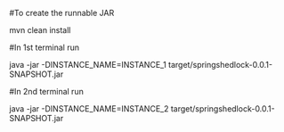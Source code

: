 #To create the runnable JAR

mvn clean install

#In 1st terminal run 

java -jar -DINSTANCE_NAME=INSTANCE_1 target/springshedlock-0.0.1-SNAPSHOT.jar

#In 2nd terminal run 

java -jar -DINSTANCE_NAME=INSTANCE_2 target/springshedlock-0.0.1-SNAPSHOT.jar

